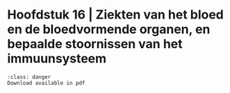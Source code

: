 # Hoofdstuk 16 | Ziekten van het bloed en de bloedvormende organen, en bepaalde stoornissen van het immuunsysteem

```{admonition} Copyright
:class: danger
Download available in pdf
```
